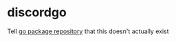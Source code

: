 # discordgo
Tell [go package repository](https://pkg.go.dev/github.com/mugman174/discordgo) that this doesn't actually exist

